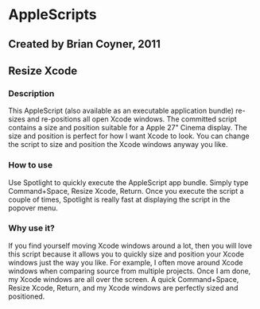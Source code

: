 # AppleScripts
## Created by Brian Coyner, 2011

## Resize Xcode
### Description
This AppleScript (also available as an executable application bundle) re-sizes and re-positions all open Xcode windows. The committed script contains a size and position suitable for a Apple 27" Cinema display. The size and position is perfect for how I want Xcode to look. You can change the script to size and position the Xcode windows anyway you like.

### How to use
Use Spotlight to quickly execute the AppleScript app bundle. Simply type Command+Space, Resize Xcode, Return. Once you execute the script a couple of times, Spotlight is really fast at displaying the script in the popover menu.

### Why use it?
If you find yourself moving Xcode windows around a lot, then you will love this script because it allows you to quickly size and position your Xcode windows just the way you like. For example, I often move around Xcode windows when comparing source from multiple projects. Once I am done, my Xcode windows are all over the screen. A quick Command+Space, Resize Xcode, Return, and my Xcode windows are perfectly sized and positioned.


